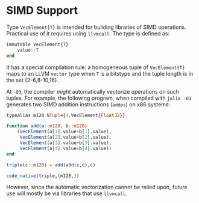 # SIMD Support

Type `VecElement{T}` is intended for building libraries of SIMD operations. Practical use of it
requires using `llvmcall`. The type is defined as:

```julia
immutable VecElement{T}
    value::T
end
```

It has a special compilation rule: a homogeneous tuple of `VecElement{T}` maps to an LLVM `vector`
type when `T` is a bitstype and the tuple length is in the set {2-6,8-10,16}.

At `-O3`, the compiler *might* automatically vectorize operations on such tuples. For example,
the following program, when compiled with `julia -O3` generates two SIMD addition instructions
(`addps`) on x86 systems:

```julia
typealias m128 NTuple{4,VecElement{Float32}}

function add(a::m128, b::m128)
    (VecElement(a[1].value+b[1].value),
     VecElement(a[2].value+b[2].value),
     VecElement(a[3].value+b[3].value),
     VecElement(a[4].value+b[4].value))
end

triple(c::m128) = add(add(c,c),c)

code_native(triple,(m128,))
```

However, since the automatic vectorization cannot be relied upon, future use will mostly be via
libraries that use `llvmcall`.
